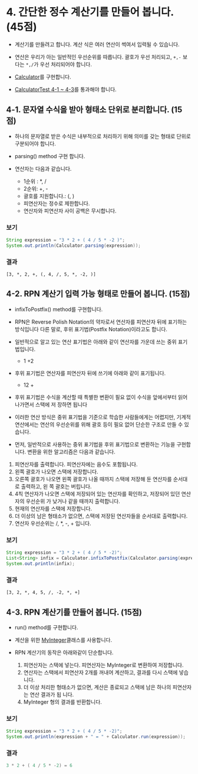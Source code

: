 # 4. 간단한 정수 계산기를 만들어 봅니다. (45점)

* 계산기를 만들려고 합니다. 계산 식은 여러 연산이 썩여서 입력될 수 있습니다. 
* 연산은 우리가 아는 일반적인 우선순위를 따릅니다.
괄호가 우선 처리되고, `+,-` 보다는 `*,/`가 우선 처리되어야 합니다.
* [Calculator](../src/main/java/com/nhnacademy/calculator/Calculator.java)를 구현합니다.

* [CalculatorTest 4-1 ~ 4-3](../src/test/java/com/nhnacademy/calculator/CalculatorTest.java)를 통과해야 합니다.

## 4-1. 문자열 수식을 받아 형태소 단위로 분리합니다. (15점)
* 하나의 문자열로 받은 수식은 내부적으로 처리하기 위해 의미를 갖는 형태로 단위로 구분되어야 합니다.

* parsing() method 구현 합니다.

* 연산자는 다음과 같습니다. 
  * 1순위 : *, / 
  * 2순위: +, - 
  * 괄호를 지원합니다.: (, )
  * 피연산자는 정수로 제한합니다. 
  * 연산자와 피연산자 사이 공백은 무시합니다.
  
### 보기

~~~java
String expression = "3 * 2 + ( 4 / 5 * -2 )";
System.out.println(Calculator.parsing(expression));
~~~

### 결과
~~~
[3, *, 2, +, (, 4, /, 5, *, -2, )]
~~~

## 4-2. RPN 계산기 입력 가능 형태로 만들어 봅니다. (15점)
* infixToPostfix() method를 구현합니다.


* RPN은 Reverse Polish Notation의 약자로서 연산자를 피연산자 뒤에 표기하는 방식입니다 다른 말로, 후위 표기법(Postfix Notation)이라고도 합니다.

* 일반적으로 알고 있는 연산 표기법은 아래와 같이 연산자를 가운데 쓰는 중위 표기법입니다. 
  * 1 +2

* 후위 표기법은 연산자를 피연산자 뒤에 쓰기에 아래와 같이 표기됩니다.
  * 12 +

* 후위 표기법은 수식을 계산할 때 특별한 변환이 필요 없이 수식을 앞에서부터 읽어 나가면서 스택에 저 장하면 됩니다

* 이러한 연산 방식은 중위 표기법을 기준으로 학습한 사람들에게는 어렵지만, 기계적 연산에서는 연산의 우선순위를 위해 괄호 등이 필요 없어 단순한 구조로 만들 수 있습니다.

* 먼저, 일반적으로 사용하는 중위 표기법을 후위 표기법으로 변환하는 기능을 구현합니다. 변환을 위한 알고리즘은 다음과 같습니다.

1. 피연산자를 출력합니다. 피연산자에는 음수도 포함됩니다.
2. 왼쪽 괄호가 나오면 스택에 저장합니다.
3. 오른쪽 괄호가 나오면 왼쪽 괄호가 나올 때까지 스택에 저장해 둔 연산자를 순서대로 출력하고, 왼 쪽 괄호는 버립니다.
4. 4칙 연산자가 나오면 스택에 저장되어 있는 연산자를 확인하고, 저장되어 있던 연산자의 우선순위 가 낮거나 같을 때까지 출력합니다.
5. 현재의 연산자를 스택에 저장합니다.
6. 더 이상의 남은 형태소가 없으면, 스택에 저장된 연산자들을 순서대로 출력합니다.
7. 연산자 우선순위는 /, *, -, + 입니다.

### 보기

~~~ java
String expression = "3 * 2 + ( 4 / 5 * -2)";
List<String> infix = Calculator.infixToPostfix(Calculator.parsing(expression));
System.out.println(infix);
~~~

### 결과

~~~
[3, 2, *, 4, 5, /, -2, *, +]
~~~

## 4-3. RPN 계산기를 만들어 봅니다. (15점)

* run() method를 구현합니다.
* 계산을 위한 [MyInteger](../src/main/java/com/nhnacademy/number/impl/MyInteger.java)클래스를 사용합니다.

* RPN 계산기의 동작은 아래와같이 단순합니다.
  1. 피연산자는 스택에 넣는다.
     피연산자는 MyInteger로 변환하여 저장합니다.
  2. 연산자는 스택에서 피연산자 2개를 꺼내어 계산하고, 결과를 다시 스택에 넣습니다. 
  3. 더 이상 처리한 형태소가 없으면, 계산은 종료되고 스택에 남은 하나의 피연산자는 연산 결과가 됩 니다. 
  4. MyInteger 형의 결과를 반환합니다.

### 보기

~~~java
String expression = "3 * 2 + ( 4 / 5 * -2)";
System.out.println(expression + " = " + Calculator.run(expression));
~~~

### 결과

~~~java
3 * 2 + ( 4 / 5 * -2) = 6
~~~
